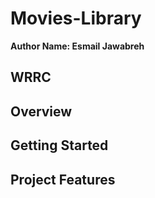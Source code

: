 # Movies-Library

**Author Name: Esmail Jawabreh**

## WRRC
<!-- Add an image of your WRRC here -->

## Overview

## Getting Started
<!-- What are the steps that a user must take in order to build this app on their own machine and get it running? -->

## Project Features
<!-- What are the features included in you app -->